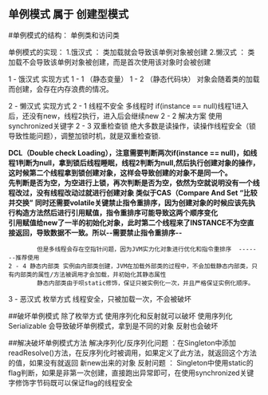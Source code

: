 ## 单例模式  属于 创建型模式

#单例模式的结构： 单例类和访问类

单例模式的实现：
    1.饿汉式 ： 类加载就会导致该单例对象被创建
    2.懒汉式 ： 类加载不会导致该单例对象被创建，而是首次使用该对象时会被创建

1 - 饿汉式 实现方式
        1 - 1 （静态变量）
        1 - 2 （静态代码块）
对象会随着类的加载而创建，会存在内存浪费的情况。

2 - 懒汉式 实现方式
    2 - 1 线程不安全 多线程时 if(instance == null)线程1进入后，还没有new，线程2执行，进入后会继续new 
    2 - 2 解决方案 使用synchronized关键字
    2 - 3 双重检查锁 绝大多数是读操作，读操作线程安全（锁导致性能问题），调整加锁时机，就是双重检查锁.  

**DCL（Double check Loading），注意需要判断两次if(instance == null)，如线程1判断为null，拿到锁后线程睡眠，线程2判断为null,然后执行创建对象的操作，这时候第二个线程拿到锁创建对象，这样会导致创建的对象不是同一个。  
先判断是否为空，为空进行上锁，再次判断是否为空，依然为空就说明没有一个线程改过，没有线程改动过就进行创建对象
类似于CAS（Compare And Set “比较并交换”**
**同时还需要volatile关键禁止指令重排序，因为创建对象的时候应该先执行构造方法然后进行引用赋值，指令重排序可能导致这两个顺序变化  
引用赋值给new了一半的初始化对象，此时第二个线程来了INSTANCE不为空直接返回，导致数据不一致。所以--需要禁止指令重排序--**

            但是多线程会存在空指针问题，因为JVM实力化对象进行优化和指令重排序  -------推荐使用
    2 - 4 静态内部类 实例由内部类创建，JVM在加载外部类的过程中，不会加载静态内部类，只有内部类的属性/方法被调用才会加载，并初始化其静态属性
            静态内部类由于呗static修饰，保证只被实例化一次，并且严格保证实例化顺序。

3 - 恶汉式 枚举方式 线程安全，只被加载一次，不会被破坏

##破坏单例模式 除了枚举方式 使用序列化和反射就可以破坏
    使用序列化 Serializable 会导致破坏单例模式，拿到是不同的对象
    反射也会破坏

##解决破坏单例模式方法
    解决序列化/反序列化问题 ：在Singleton中添加readResolve()方法，在反序列化时被调用，如果定义了此方法，就返回这个方法的值，如果没有就返回
        新new出来的对象
    反射问题 ： Singleton中使用static的flag判断，如果是非第一次创建，直接跑出异常即可，在使用synchronized关键字修饰字节码既可以保证flag的线程安全